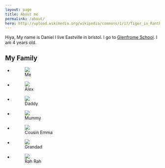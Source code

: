 ```yaml
---
layout: page
title: About me
permalink: /about/
hero: http://upload.wikimedia.org/wikipedia/commons/1/17/Tiger_in_Ranthambhore.jpg
---
```


Hiya,
My name is Daniel I live Eastville in bristol. I go to [Glenfrome School](http://glenfromeps.schooljotter.com/). I am 4 years old.

## My Family

<ul class="grid">
  <li>
    <figure>
      <img src="http://distilleryimage11.ak.instagram.com/27e4591aac2111e3a6680e0368da678b_8.jpg">
      <figcaption>Me</figcaption>
    </figure>
  </li>
  <li>
    <figure>
      <img src="http://photos-a.ak.instagram.com/hphotos-ak-xpa1/10246148_1390488011234672_2037671566_n.jpg">
      <figcaption>Alex</figcaption>
    </figure>
  </li>
  <li>
    <figure>
      <img src="http://photos-e.ak.instagram.com/hphotos-ak-xfa1/914725_333162533500844_2093747751_n.jpg">
      <figcaption>Daddy</figcaption>
    </figure>
  </li>
  <li>
    <figure>
      <img src="http://distilleryimage0.ak.instagram.com/32f50994010f11e2b28822000a1c9e1a_7.jpg">
      <figcaption>Mummy</figcaption>
    </figure>
  </li>
  <li>
    <figure>
      <img src="http://photos-a.ak.instagram.com/hphotos-ak-prn/929023_642082839167584_1750791360_n.jpg">
      <figcaption>Cousin Emma</figcaption>
    </figure>
  </li>
  <li>
    <figure>
      <img src="http://distilleryimage8.ak.instagram.com/8389eed202a411e3a21b22000ae913ab_7.jpg">
      <figcaption>Grandad</figcaption>
    </figure>
  </li>
  <li>
    <figure>
      <img src="http://photos-g.ak.instagram.com/hphotos-ak-xfp1/1738025_490598101050966_1345555434_n.jpg">
      <figcaption>Rah Rah</figcaption>
    </figure>
  </li>
</ul>

<br>
